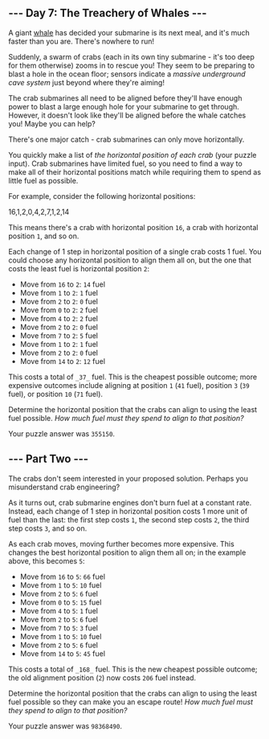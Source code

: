 \--- Day 7: The Treachery of Whales --- ---------------------------------------  A giant [whale](https://en.wikipedia.org/wiki/Sperm_whale) has decided your submarine is its next meal, and it's much faster than you are. There's nowhere to run!  Suddenly, a swarm of crabs (each in its own tiny submarine - it's too deep for them otherwise) zooms in to rescue you! They seem to be preparing to blast a hole in the ocean floor; sensors indicate a _massive underground cave system_ just beyond where they're aiming!  The crab submarines all need to be aligned before they'll have enough power to blast a large enough hole for your submarine to get through. However, it doesn't look like they'll be aligned before the whale catches you! Maybe you can help?  There's one major catch - crab submarines can only move horizontally.  You quickly make a list of _the horizontal position of each crab_ (your puzzle input). Crab submarines have limited fuel, so you need to find a way to make all of their horizontal positions match while requiring them to spend as little fuel as possible.  For example, consider the following horizontal positions:  16,1,2,0,4,2,7,1,2,14  This means there's a crab with horizontal position `16`, a crab with horizontal position `1`, and so on.  Each change of 1 step in horizontal position of a single crab costs 1 fuel. You could choose any horizontal position to align them all on, but the one that costs the least fuel is horizontal position `2`:  * Move from `16` to `2`: `14` fuel * Move from `1` to `2`: `1` fuel * Move from `2` to `2`: `0` fuel * Move from `0` to `2`: `2` fuel * Move from `4` to `2`: `2` fuel * Move from `2` to `2`: `0` fuel * Move from `7` to `2`: `5` fuel * Move from `1` to `2`: `1` fuel * Move from `2` to `2`: `0` fuel * Move from `14` to `2`: `12` fuel  This costs a total of `_37_` fuel. This is the cheapest possible outcome; more expensive outcomes include aligning at position `1` (`41` fuel), position `3` (`39` fuel), or position `10` (`71` fuel).  Determine the horizontal position that the crabs can align to using the least fuel possible. _How much fuel must they spend to align to that position?_  Your puzzle answer was `355150`.  \--- Part Two --- -----------------  The crabs don't seem interested in your proposed solution. Perhaps you misunderstand crab engineering?  As it turns out, crab submarine engines don't burn fuel at a constant rate. Instead, each change of 1 step in horizontal position costs 1 more unit of fuel than the last: the first step costs `1`, the second step costs `2`, the third step costs `3`, and so on.  As each crab moves, moving further becomes more expensive. This changes the best horizontal position to align them all on; in the example above, this becomes `5`:  * Move from `16` to `5`: `66` fuel * Move from `1` to `5`: `10` fuel * Move from `2` to `5`: `6` fuel * Move from `0` to `5`: `15` fuel * Move from `4` to `5`: `1` fuel * Move from `2` to `5`: `6` fuel * Move from `7` to `5`: `3` fuel * Move from `1` to `5`: `10` fuel * Move from `2` to `5`: `6` fuel * Move from `14` to `5`: `45` fuel  This costs a total of `_168_` fuel. This is the new cheapest possible outcome; the old alignment position (`2`) now costs `206` fuel instead.  Determine the horizontal position that the crabs can align to using the least fuel possible so they can make you an escape route! _How much fuel must they spend to align to that position?_  Your puzzle answer was `98368490`.
